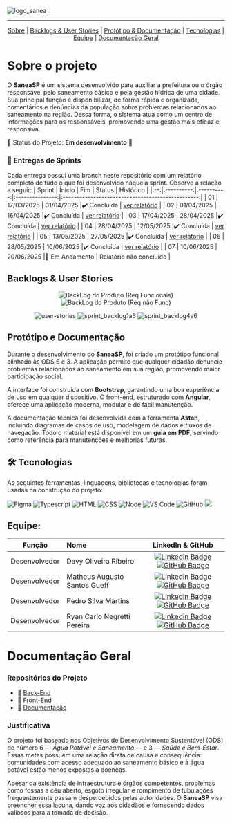 
![logo_sanea](https://github.com/user-attachments/assets/83109b5f-f472-42b1-9076-beeab971e656)

---

<p align="center">
    <a href="#sobre">Sobre</a>  |  
    <a href="#backlogs">Backlogs & User Stories</a>  |  
    <a href="#prototipo">Protótipo & Documentação</a>  |  
    <a href="#tecnologias">Tecnologias</a>  |  
    <a href="#equipe">Equipe</a> |
    <a href="#doc-geral">Documentação Geral</a>
</p>

<span id="sobre">

# Sobre o projeto

O **SaneaSP** é um sistema desenvolvido para auxiliar a prefeitura ou o órgão responsável pelo saneamento básico e pela gestão hídrica de uma cidade. Sua principal função é disponibilizar, de forma rápida e organizada, comentários e denúncias da população sobre problemas relacionados ao saneamento na região. Dessa forma, o sistema atua como um centro de informações para os responsáveis, promovendo uma gestão mais eficaz e responsiva.

📌 Status do Projeto: **Em desenvolvimento** 🔁

### 🏁 Entregas de Sprints
Cada entrega possui uma branch neste repositório com um relatório completo de tudo o que foi desenvolvido naquela sprint. Observe a relação a seguir:
| Sprint | Ínício | Fim | Status | Histórico |
|:--:|:----------:|:----------:|:---------------:|:-------------------------------------------------:|
| 01 | 17/03/2025 | 01/04/2025 |✔️ Concluída    | [ver relatório](https://github.com/MathGueff/saneasp-documentation/tree/sprint-01/README.md) |
| 02 | 01/04/2025 | 16/04/2025 |✔️ Concluída    | [ver relatório](https://github.com/MathGueff/saneasp-documentation/tree/sprint-02/README.md) |
| 03 | 17/04/2025 | 28/04/2025 |✔️ Concluída    | [ver relatório](https://github.com/MathGueff/saneasp-documentation/tree/sprint-03/README.md) |
| 04 | 28/04/2025 | 12/05/2025 |✔️ Concluída    | [ver relatório](https://github.com/MathGueff/saneasp-documentation/tree/sprint-04/README.md) |
| 05 | 13/05/2025 | 27/05/2025 |✔️ Concluída    | [ver relatório](https://github.com/MathGueff/saneasp-documentation/tree/sprint-05/README.md) |
| 06 | 28/05/2025 | 10/06/2025 |✔️ Concluída    | [ver relatório](https://github.com/MathGueff/saneasp-documentation/tree/sprint-06/README.md) |
| 07 | 10/06/2025 | 20/06/2025 |🔄 Em Andamento   | Relatório não concluído |

<span id="backlogs">

## Backlogs & User Stories

<div align="center">

![BackLog do Produto (Req Funcionais)](https://github.com/user-attachments/assets/e8310752-8d60-40fd-910e-602eb39c5e87)
![BackLog do Produto (Req não Func)](https://github.com/user-attachments/assets/2625404e-5f2a-428a-a8f5-f893d3adc54a)

![user-stories](https://github.com/user-attachments/assets/3e2a3af6-4536-4225-91fa-ca063d1fa2f1)
![sprint_backlog1a3](https://github.com/user-attachments/assets/24d909e7-2c0c-4499-85ca-fae28289ba9f)
![sprint_backlog4a6](https://github.com/user-attachments/assets/0b95d6b4-8291-4951-af29-a3ebf5147c9d)

</div>

<span id="prototipo">

## Protótipo e Documentação

Durante o desenvolvimento do **SaneaSP**, foi criado um protótipo funcional alinhado às ODS 6 e 3. A aplicação permite que qualquer cidadão denuncie problemas relacionados ao saneamento em sua região, promovendo maior participação social.

A interface foi construída com **Bootstrap**, garantindo uma boa experiência de uso em qualquer dispositivo. O front-end, estruturado com **Angular**, oferece uma aplicação moderna, modular e de fácil manutenção.

A documentação técnica foi desenvolvida com a ferramenta **Astah**, incluindo diagramas de casos de uso, modelagem de dados e fluxos de navegação. Todo o material está disponível em um **guia em PDF**, servindo como referência para manutenções e melhorias futuras.

<span id="tecnologias">

## 🛠️ Tecnologias

As seguintes ferramentas, linguagens, bibliotecas e tecnologias foram usadas na construção do projeto:

<img src="https://img.shields.io/badge/Figma-CED4DA?style=for-the-badge&logo=figma&logoColor=DC143C" alt="Figma" /> 
<img src="https://img.shields.io/badge/TypeScript-CED4DA?style=for-the-badge&logo=typescript&logoColor=007ACC" alt="Typescript" />
<img src="https://img.shields.io/badge/HTML5-CED4DA?style=for-the-badge&logo=html5&logoColor=E34F26" alt="HTML" /> 
<img src="https://img.shields.io/badge/CSS3-CED4DA?style=for-the-badge&logo=css3&logoColor=1572B6" alt="CSS" /> 	
<img src="https://img.shields.io/badge/Node.js-CED4DA?style=for-the-badge&logo=nodedotjs&logoColor=339933" alt="Node" />  
<img src="https://img.shields.io/badge/VS_Code-CED4DA?style=for-the-badge&logo=visual%20studio%20code&logoColor=0078D4" alt="VS Code" /> 
<img src="https://img.shields.io/badge/GitHub-CED4DA?style=for-the-badge&logo=github&logoColor=20232A" alt="GitHub" /> 
<img src="https://img.shields.io/badge/bootstrap-%238511FA.svg?style=for-the-badge&logo=bootstrap&logoColor=white"/>

<span id="equipe">

## Equipe:

|    Função     | Nome                                  |                                                                                                                                                      LinkedIn & GitHub                                                                                                                                                      |
| :-----------: | :------------------------------------ | :-------------------------------------------------------------------------------------------------------------------------------------------------------------------------------------------------------------------------------------------------------------------------------------------------------------------------: |
| Desenvolvedor | Davy Oliveira Ribeiro           |     [![Linkedin Badge](https://img.shields.io/badge/Linkedin-blue?style=flat-square&logo=Linkedin&logoColor=white)](https://www.linkedin.com/in/davy-ribeiro-600a43253?utm_source=share&utm_campaign=share_via&utm_content=profile&utm_medium=android_app) [![GitHub Badge](https://img.shields.io/badge/GitHub-111217?style=flat-square&logo=github&logoColor=white)](https://github.com/devDavyRibeiro)              |
| Desenvolvedor  | Matheus Augusto Santos Gueff |      [![Linkedin Badge](https://img.shields.io/badge/Linkedin-blue?style=flat-square&logo=Linkedin&logoColor=white)](https://www.linkedin.com/in/matheus-gueff-b74949311) [![GitHub Badge](https://img.shields.io/badge/GitHub-111217?style=flat-square&logo=github&logoColor=white)](https://github.com/MathGueff)     |
|   Desenvolvedor    | Pedro Silva Martins               |         [![Linkedin Badge](https://img.shields.io/badge/Linkedin-blue?style=flat-square&logo=Linkedin&logoColor=white)](https://www.linkedin.com/in/pedro--silva-martins/) [![GitHub Badge](https://img.shields.io/badge/GitHub-111217?style=flat-square&logo=github&logoColor=white)](https://github.com/Pedro8k)        |
|   Desenvolvedor   | Ryan Carlo Negretti Pereira                   |         [![Linkedin Badge](https://img.shields.io/badge/Linkedin-blue?style=flat-square&logo=Linkedin&logoColor=white)](https://www.linkedin.com/in/ryan-carlo-negretti-pereira-8709b1292/) [![GitHub Badge](https://img.shields.io/badge/GitHub-111217?style=flat-square&logo=github&logoColor=white)](https://github.com/RyanCNP)        |

<span id="doc-geral">

# Documentação Geral

### Repositórios do Projeto
- 🔗 [Back-End](https://github.com/RyanCNP/Backend-SaneaSP.git)  
- 🔗 [Front-End](https://github.com/MathGueff/FrontEnd-SaneaSP.git)  
- 📄 [Documentação](https://github.com/MathGueff/Documentacao-SaneaSP.git)

### Justificativa

O projeto foi baseado nos Objetivos de Desenvolvimento Sustentável (ODS) de número 6 — *Água Potável e Saneamento* — e 3 — *Saúde e Bem-Estar*. Essas metas possuem uma relação direta de causa e consequência: comunidades com acesso adequado ao saneamento básico e à água potável estão menos expostas a doenças.

Apesar da existência de infraestrutura e órgãos competentes, problemas como fossas a céu aberto, esgoto irregular e rompimento de tubulações frequentemente passam despercebidos pelas autoridades. O **SaneaSP** visa preencher essa lacuna, dando voz aos cidadãos e fornecendo dados valiosos para a tomada de decisão.
